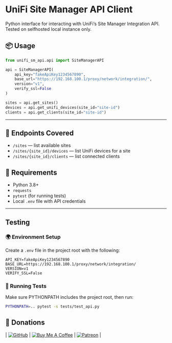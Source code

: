# UniFi Site Manager API Client

Python interface for interacting with UniFi’s Site Manager Integration API. Tested on selfhosted local instance only.

## 📦 Usage

```python
from unifi_sm_api.api import SiteManagerAPI

api = SiteManagerAPI(
    api_key="fakeApiKey1234567890",
    base_url="https://192.168.100.1/proxy/network/integration/",
    version="v1",
    verify_ssl=False
)

sites = api.get_sites()
devices = api.get_unifi_devices(site_id="site-id")
clients = api.get_clients(site_id="site-id")
```

---

## 📘 Endpoints Covered

- `/sites` — list available sites
- `/sites/{site_id}/devices` — list UniFi devices for a site
- `/sites/{site_id}/clients` — list connected clients

## 🔧 Requirements

- Python 3.8+
- `requests`
- `pytest` (for running tests)
- Local `.env` file with API credentials

---


## Testing

### 🌍 Environment Setup

Create a `.env` file in the project root with the following:

```env
API_KEY=fakeApiKey1234567890
BASE_URL=https://192.168.100.1/proxy/network/integration/
VERSION=v1
VERIFY_SSL=False
```
### 🧪 Running Tests

Make sure PYTHONPATH includes the project root, then run:

```bash
PYTHONPATH=.. pytest -s tests/test_api.py
```

## 💙 Donations

  | [![GitHub](https://i.imgur.com/emsRCPh.png)](https://github.com/sponsors/jokob-sk) | [![Buy Me A Coffee](https://i.imgur.com/pIM6YXL.png)](https://www.buymeacoffee.com/jokobsk) | [![Patreon](https://i.imgur.com/MuYsrq1.png)](https://www.patreon.com/user?u=84385063) | 
